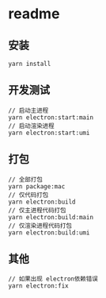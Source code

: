 # readme
## 安装
```
yarn install
```
## 开发测试
```
// 启动主进程
yarn electron:start:main
// 启动渲染进程
yarn electron:start:umi
```
## 打包
```
// 全部打包
yarn package:mac
// 仅代码打包
yarn electron:build
// 仅主进程代码打包
yarn electron:build:main
// 仅渲染进程代码打包
yarn electron:build:umi
```

## 其他
```
// 如果出现 electron依赖错误
yarn electron:fix
```